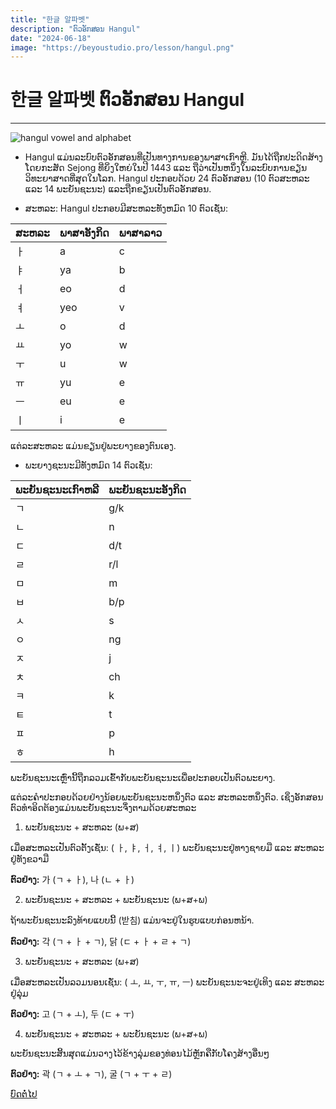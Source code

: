 ```yaml
---
title: "한글 알파벳"
description: "ຕົວອັກສອນ Hangul"
date: "2024-06-18"
image: "https://beyoustudio.pro/lesson/hangul.png"
---
```


# 한글 알파벳 ຕົວອັກສອນ Hangul

---

![hangul vowel and alphabet](/lesson/hangul.png)

-   Hangul ແມ່ນລະບົບຕົວອັກສອນທີ່ເປັນທາງການຂອງພາສາເກົາຫຼີ. ມັນໄດ້ຖືກປະດິດສ້າງໂດຍກະສັດ Sejong ທີ່ຍິ່ງໃຫຍ່ໃນປີ 1443 ແລະ ຖືວ່າເປັນຫນຶ່ງໃນລະບົບການຂຽນວິທະຍາສາດທີ່ສຸດໃນໂລກ. Hangul ປະ​ກອບ​ດ້ວຍ 24 ຕົວ​ອັກ​ສອນ (10 ຕົວ​ສະຫລະ ແລະ 14 ພະຍັນ​ຊະນະ​) ແລະ ​ຖືກ​ຂຽນ​ເປັນ​ຕົວ​ອັກ​ສອນ​.

-   ສະຫລະ: Hangul ປະກອບມີສະຫລະທັງຫມົດ 10 ຕົວເຊັ່ນ:

| ສະຫລະ | ພາສາອັງກິດ | ພາສາລາວ |
| ----- | ---------- | ------- |
| ㅏ    | a          | c       |
| ㅑ    | ya         | b       |
| ㅓ    | eo         | d       |
| ㅕ    | yeo        | v       |
| ㅗ    | o          | d       |
| ㅛ    | yo         | w       |
| ㅜ    | u          | w       |
| ㅠ    | yu         | e       |
| ㅡ    | eu         | e       |
| ㅣ    | i          | e       |

ແຕ່ລະສະຫລະ ແມ່ນຂຽນຢູ່ພະຍາງຂອງຕົນເອງ.

-   ພະຍາງຊະນະມີທັງຫມົດ 14 ຕົວເຊັ່ນ:

| ພະຍັນຊະນະເກົາຫລີ | ພະຍັນຊະນະອັງກິດ |
| ---------------- | --------------- |
| ㄱ               | g/k             |
| ㄴ               | n               |
| ㄷ               | d/t             |
| ㄹ               | r/l             |
| ㅁ               | m               |
| ㅂ               | b/p             |
| ㅅ               | s               |
| ㅇ               | ng              |
| ㅈ               | j               |
| ㅊ               | ch              |
| ㅋ               | k               |
| ㅌ               | t               |
| ㅍ               | p               |
| ㅎ               | h               |

ພະຍັນຊະນະເຫຼົ່ານີ້ຖືກລວມເຂົ້າກັບພະຍັນຊະນະເພື່ອປະກອບເປັນຕົວພະຍາງ.

ແຕ່ລະຄຳປະກອບດ້ວຍຢ່າງນ້ອຍພະຍັນຊະນະຫນຶ່ງຕົວ ແລະ ສະຫລະຫນຶ່ງຕົວ. ເຊິ່ງອັກສອນຕົວທຳອິດຕ້ອງແມ່ນພະຍັນຊະນະຈຶ່ງຕາມດ້ວຍສະຫລະ

1. ພະຍັນຊະນະ + ສະຫລະ (ພ+ສ)

ເມື່ອສະຫລະເປັນຕົວຕັ້ງເຊັ່ນ: ( ㅏ, ㅑ, ㅓ, ㅕ, ㅣ) ພະຍັນຊະນະຢູ່ທາງຊາຍມື ແລະ ສະຫລະຢູ່ທັງຂວາມື

**ຕົວຢ່າງ:** 가 (ㄱ + ㅏ), 나 (ㄴ + ㅏ)

2.  ພະຍັນຊະນະ + ສະຫລະ + ພະຍັນຊະນະ (ພ+ສ+ພ)

ຖ້າພະຍັນຊະນະລົງທ້າຍແບບນີ້ (받침) ແມ່ນຈະຢູ່ໃນຮູບແບບກ່ອນຫນ້າ.

**ຕົວຢ່າງ:** 각 (ㄱ + ㅏ + ㄱ), 닭 (ㄷ + ㅏ + ㄹ + ㄱ)

3. ພະຍັນຊະນະ + ສະຫລະ (ພ+ສ)

ເມື່ອສະຫລະເປັນລວມນອນເຊັ່ນ: ( ㅗ, ㅛ, ㅜ, ㅠ, ㅡ) ພະຍັນຊະນະຈະຢູ່ເທິງ ແລະ ສະຫລະຢູ່ລຸ່ມ

**ຕົວຢ່າງ:** 고 (ㄱ + ㅗ), 두 (ㄷ + ㅜ)

4.  ພະຍັນຊະນະ + ສະຫລະ + ພະຍັນຊະນະ (ພ+ສ+ພ)

ພະຍັນຊະນະສິ້ນສຸດແມ່ນວາງໄວ້ຂ້າງລຸ່ມຂອງທ່ອນໄມ້ຫຼັກຄືກັບໂຄງສ້າງອື່ນໆ

**ຕົວຢ່າງ:** 곽 (ㄱ + ㅗ + ㄱ), 굴 (ㄱ + ㅜ + ㄹ)

<div class="flex justify-between">
<a href="/beginner/hangul-double-vowels/" class="bg-blue-500 px-12 py-1 mt-6 my-2 rounded text-white">ບົດຕໍ່ໄປ</a>
</div>
